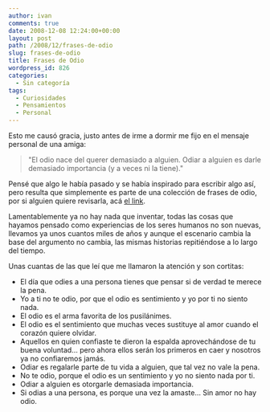 ```yaml
---
author: ivan
comments: true
date: 2008-12-08 12:24:00+00:00
layout: post
path: /2008/12/frases-de-odio
slug: frases-de-odio
title: Frases de Odio
wordpress_id: 826
categories:
  - Sin categoría
tags:
  - Curiosidades
  - Pensamientos
  - Personal
---
```


Esto me causó gracia, justo antes de irme a dormir me fijo en el mensaje personal de una amiga:

<blockquote></blockquote>

<blockquote>"El odio nace del querer demasiado a alguien. Odiar a alguien es darle demasiado importancia (y a veces ni la tiene)."</blockquote>

Pensé que algo le había pasado y se había inspirado para escribir algo así, pero resulta que simplemente es parte de una colección de frases de odio, por si alguien quiere revisarla, acá [el link](http://www.frasescelebres.net/frases-de-odio.html).

Lamentablemente ya no hay nada que inventar, todas las cosas que hayamos pensado como experiencias de los seres humanos no son nuevas, llevamos ya unos cuantos miles de años y aunque el escenario cambia la base del argumento no cambia, las mismas historias repitiéndose a lo largo del tiempo.

Unas cuantas de las que leí que me llamaron la atención y son cortitas:

- El día que odies a una persona tienes que pensar si de verdad te merece la pena.
- Yo a ti no te odio, por que el odio es sentimiento y yo por ti no siento nada.
- El odio es el arma favorita de los pusilánimes.
- El odio es el sentimiento que muchas veces sustituye al amor cuando el corazón quiere olvidar.
- Aquellos en quien confiaste te dieron la espalda aprovechándose de tu buena voluntad... pero ahora ellos serán los primeros en caer y nosotros ya no confiaremos jamás.
- Odiar es regalarle parte de tu vida a alguien, que tal vez no vale la pena.
- No te odio, porque el odio es un sentimiento y yo no siento nada por ti.
- Odiar a alguien es otorgarle demasiada importancia.
- Si odias a una persona, es porque una vez la amaste... Sin amor no hay odio.

